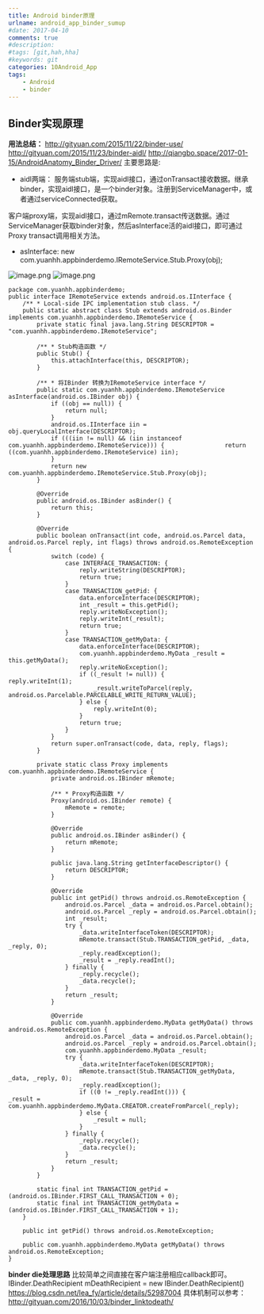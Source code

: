 ```yaml
---
title: Android binder原理
urlname: android_app_binder_sumup
#date: 2017-04-10
comments: true
#description: 
#tags: [git,hah,hha]
#keywords: git
categories: 10Android_App
tags:
    - Android
    - binder
---
```


## Binder实现原理
**用法总结：** 
http://gityuan.com/2015/11/22/binder-use/
http://gityuan.com/2015/11/23/binder-aidl/
http://qiangbo.space/2017-01-15/AndroidAnatomy_Binder_Driver/
主要思路是:
- aidl两端：
服务端stub端，实现aidl接口，通过onTransact接收数据。继承binder，实现aidl接口，是一个binder对象。注册到ServiceManager中，或者通过serviceConnected获取。

客户端proxy端，实现aidl接口，通过mRemote.transact传送数据。通过ServiceManager获取binder对象，然后asInterface活的aidl接口，即可通过Proxy transact调用相关方法。
- asInterface:
new com.yuanhh.appbinderdemo.IRemoteService.Stub.Proxy(obj);

![image.png](https://upload-images.jianshu.io/upload_images/11010834-2d27b1713cde4eee.png?imageMogr2/auto-orient/strip%7CimageView2/2/w/1240)
![image.png](https://upload-images.jianshu.io/upload_images/11010834-af22fcd4e3bf86b4.png?imageMogr2/auto-orient/strip%7CimageView2/2/w/1240)
```
package com.yuanhh.appbinderdemo;
public interface IRemoteService extends android.os.IInterface {
    /** * Local-side IPC implementation stub class. */
    public static abstract class Stub extends android.os.Binder implements com.yuanhh.appbinderdemo.IRemoteService {
        private static final java.lang.String DESCRIPTOR = "com.yuanhh.appbinderdemo.IRemoteService";

        /** * Stub构造函数 */
        public Stub() {
            this.attachInterface(this, DESCRIPTOR);
        }

        /** * 将IBinder 转换为IRemoteService interface */
        public static com.yuanhh.appbinderdemo.IRemoteService asInterface(android.os.IBinder obj) {
            if ((obj == null)) {
                return null;
            }
            android.os.IInterface iin = obj.queryLocalInterface(DESCRIPTOR);
            if (((iin != null) && (iin instanceof com.yuanhh.appbinderdemo.IRemoteService))) {                 return ((com.yuanhh.appbinderdemo.IRemoteService) iin);
            }
            return new com.yuanhh.appbinderdemo.IRemoteService.Stub.Proxy(obj);
        }

        @Override
        public android.os.IBinder asBinder() {
            return this;
        }

        @Override
        public boolean onTransact(int code, android.os.Parcel data, android.os.Parcel reply, int flags) throws android.os.RemoteException {
            switch (code) {
                case INTERFACE_TRANSACTION: {
                    reply.writeString(DESCRIPTOR);
                    return true;
                }
                case TRANSACTION_getPid: {
                    data.enforceInterface(DESCRIPTOR);
                    int _result = this.getPid();
                    reply.writeNoException();
                    reply.writeInt(_result);
                    return true;
                }
                case TRANSACTION_getMyData: {
                    data.enforceInterface(DESCRIPTOR);
                    com.yuanhh.appbinderdemo.MyData _result = this.getMyData();
                    reply.writeNoException();
                    if ((_result != null)) {                         reply.writeInt(1);
                        _result.writeToParcel(reply, android.os.Parcelable.PARCELABLE_WRITE_RETURN_VALUE);
                    } else {
                        reply.writeInt(0);
                    }
                    return true;
                }
            }
            return super.onTransact(code, data, reply, flags);
        }

        private static class Proxy implements com.yuanhh.appbinderdemo.IRemoteService {
            private android.os.IBinder mRemote;

            /** * Proxy构造函数 */
            Proxy(android.os.IBinder remote) {
                mRemote = remote;
            }

            @Override
            public android.os.IBinder asBinder() {
                return mRemote;
            }

            public java.lang.String getInterfaceDescriptor() {
                return DESCRIPTOR;
            }

            @Override
            public int getPid() throws android.os.RemoteException {
                android.os.Parcel _data = android.os.Parcel.obtain();
                android.os.Parcel _reply = android.os.Parcel.obtain();
                int _result;
                try {
                    _data.writeInterfaceToken(DESCRIPTOR);
                    mRemote.transact(Stub.TRANSACTION_getPid, _data, _reply, 0);
                    _reply.readException();
                    _result = _reply.readInt();
                } finally {
                    _reply.recycle();
                    _data.recycle();
                }
                return _result;
            }

            @Override
            public com.yuanhh.appbinderdemo.MyData getMyData() throws android.os.RemoteException {
                android.os.Parcel _data = android.os.Parcel.obtain();
                android.os.Parcel _reply = android.os.Parcel.obtain();
                com.yuanhh.appbinderdemo.MyData _result;
                try {
                    _data.writeInterfaceToken(DESCRIPTOR);
                    mRemote.transact(Stub.TRANSACTION_getMyData, _data, _reply, 0);
                    _reply.readException();
                    if ((0 != _reply.readInt())) {                         _result = com.yuanhh.appbinderdemo.MyData.CREATOR.createFromParcel(_reply);
                    } else {
                        _result = null;
                    }
                } finally {
                    _reply.recycle();
                    _data.recycle();
                }
                return _result;
            }
        }

        static final int TRANSACTION_getPid = (android.os.IBinder.FIRST_CALL_TRANSACTION + 0);
        static final int TRANSACTION_getMyData = (android.os.IBinder.FIRST_CALL_TRANSACTION + 1);
    }

    public int getPid() throws android.os.RemoteException;

    public com.yuanhh.appbinderdemo.MyData getMyData() throws android.os.RemoteException;
}
```

**binder die处理思路**
比较简单之间直接在客户端注册相应callback即可。
IBinder.DeathRecipient mDeathRecipient = new IBinder.DeathRecipient()
https://blog.csdn.net/lea_fy/article/details/52987004
具体机制可以参考：
http://gityuan.com/2016/10/03/binder_linktodeath/
